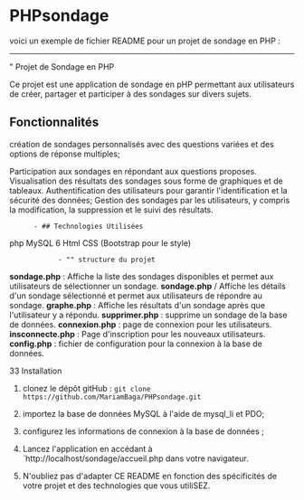 # PHPsondage

voici un exemple de fichier README pour un projet de sondage en PHP :

---

" Projet de Sondage en PHP

Ce projet est une application de sondage en pHP permettant aux utilisateurs de créer, partager et participer à des sondages sur divers sujets.

## Fonctionnalités

création de sondages personnalisés avec des questions variées et des options de réponse multiples;

Participation aux sondages en répondant aux questions proposes.
Visualisation des résultats des sondages sous forme de graphiques et de tableaux.
Authentification des utilisateurs pour garantir l'identification et la sécurité des données;
Gestion des sondages par les utilisateurs, y compris la modification, la suppression et le suivi des résultats.
         
          - ## Technologies Utilisées
         
php
MySQL
6 Html
CSS (Bootstrap pour le style)
               
                - "" structure du projet
               
**sondage.php** : Affiche la liste des sondages disponibles et permet aux utilisateurs de sélectionner un sondage.
**sondage.php** / Affiche les détails d'un sondage sélectionné et permet aux utilisateurs de répondre au sondage.
**graphe.php** : Affiche les résultats d'un sondage après que l'utilisateur y a répondu.
**supprimer.php** : supprime un sondage de la base de données.
**connexion.php** : page de connexion pour les utilisateurs.
**insconnecte.php** : Page d'inscription pour les nouveaux utilisateurs.
**config.php** : fichier de configuration pour la connexion à la base de données.
                                 
33 Installation

1. clonez le dépôt gitHub : `git clone https://github.com/MariamBaga/PHPsondage.git`
2. importez la base de données MySQL à l'aide de mysql_li et PDO;
3. configurez les informations de connexion à la base de données ;
4. Lancez l'application en accédant à `http://localhost/sondage/accueil.php dans votre navigateur.

6. N'oubliez pas d'adapter CE README en fonction des spécificités de votre projet et des technologies que vous utiliSEZ.
